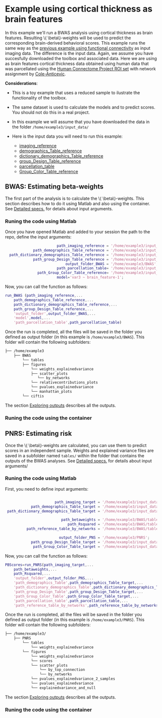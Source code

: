 <script type="text/javascript"
        src="https://cdnjs.cloudflare.com/ajax/libs/mathjax/2.7.0/MathJax.js?config=TeX-AMS_CHTML"></script>
# Example using cortical thickness as brain features
In this example we'll run a BWAS analysis using cortical thickness as brain features. Resulting \\( \beta\\)-weights will be used to predict the corresponding brain-derived behavioral scores. This example runs the same way as the [previous example using functional connectivity](./basic_example.md) as input imaging data. The difference is the input data. Again, we assume you have succesfully downloaded the toolbox and associated data. Here we are using as brain features cortical thickness data obtained using human data that was parcellated using the [Human Connectome Project ROI set](https://www.nature.com/articles/nature18933) with network assignment by [Cole-Anticevic](https://github.com/ColeLab/ColeAnticevicNetPartition/blob/master/README.md).

**Considerations**:

- This is a toy example that uses a reduced sample to ilustrate the functionality of the toolbox.
- The same dataset is used to calculate the models and to predict scores. You should not do this in a real project.
- In this example we will assume that you have downloaded the data in the folder `/home/example3/input_data/`
- Here is the input data you will need to run this example:

    - [imaging_reference](./example3/cortical_thickness.mat)
    - [demographics_Table_reference](./example3/demographics_Table.csv)
    - [dictionary_demographics_Table_reference](./example3/Dictionary_for_demographics_Table.csv)
    - [group_Design_Table_reference](./example3/Group_Design_Table.csv)
    - [parcellation_table](./example3/HCP_ColeAnticevic.csv)
    - [Group_Color_Table_reference](./example3/Group_Color_Table.csv)

## BWAS: Estimating beta-weights
The first part of the analysis is to calculate the \\( \beta\\)-weights. This section describes how to do it using Matlab and also using the container. See [Detailed specs.](./detailed_description.md) for details about input arguments.

### Runing the code using Matlab
Once you have opened Matlab and added to your session the path to the repo, define the input arguments:

```Matlab
                        path_imaging_reference = '/home/example3/input_data/cortical_thickness.mat';
             path_demographics_Table_reference = '/home/example3/input_data/demographics_Table.csv';
  path_dictionary_demographics_Table_reference = '/home/example3/input_data/Dictionary_for_demographics_Table.csv';
             path_group_Design_Table_reference = '/home/example3/input_data/Group_Design_Table.csv';
                            output_folder_BWAS = '/home/example3/BWAS';
                        path_parcellation_table= '/home/example3/input_data/HCP_ColeAnticevic.csv';
               path_Group_Color_Table_reference= '/home/example3/input_data/Group_Color_Table.csv';
                        model='var3 ~ brain_feature-1';
```

Now, you can call the function as follows:

```Matlab
run_BWAS (path_imaging_reference,...
    path_demographics_Table_reference,...
    path_dictionary_demographics_Table_reference,...
    path_group_Design_Table_reference,...
    'output_folder',output_folder_BWAS,...
    'model',model,...
    'path_parcellation_table',path_parcellation_table) 
```

Once the run is completed, all the files will be saved in the folder you defined as output folder (in this example is `/home/example3/BWAS`). This folder will contain the following subfolders:

```markdown
├── /home/example3  
    ├── BWAS
        └── tables
        ├── figures
            └── weights_explainedvariance
            ├── scatter_plots
               └── by_networks
            └── relativecontributions_plots
            └── pvalues_explainedvariance
            └── manhattan_plots
        └── ciftis
```
The section [Exploring outputs](./exploring_outputs.md) describes all the outputs.



### Runing the code using the container


## PNRS: Estimating risk

Once the \\( \beta\\)-weights are calculated, you can use them to predict scores in an independent sample. Weights and explained variance files are saved in a subfolder named `tables/` within the folder that contains the outputs of the BWAS analyses. See [Detailed specs.](./detailed_description.md) for details about input arguments/
### Runing the code using Matlab
First, you need to define input arguments:

```Matlab

                       path_imaging_target = '/home/example3/input_data/fconn.mat';
            path_demographics_Table_target = '/home/example3/input_data/demographcis_Table.csv';
 path_dictionary_demographics_Table_target = '/home/example3/input_data/Dictionary_for_demographics_Table.csv';

                          path_betaweights = '/home/example3/BWAS/tables/brain_feature.csv';
                             path_Rsquared = '/home/example3/BWAS/tables/Rsquared.csv';
          path_reference_table_by_networks = '/home/example3/BWAS/tables/correlations_by_networks.csv';

                         output_folder_PNS = '/home/example3/PNRS';
            path_group_Design_Table_target = '/home/example3/input_data/Group_Design_Table.csv';
             path_Group_Color_Table_target = '/home/example3/input_data/Group_Color_Table.csv';

```
Now, you can call the function as follows:

```Matlab
PBScores=run_PNRS(path_imaging_target,...
    path_betaweights,...
    path_Rsquared,...
    'output_folder',output_folder_PNS,...
    'path_demographics_Table',path_demographics_Table_target,...
    'path_dictionary_demographics_Table',path_dictionary_demographics_Table_target,...
    'path_group_Design_Table',path_group_Design_Table_target,...
    'path_Group_Color_Table',path_Group_Color_Table_target,...
    'path_parcellation_table',path_parcellation_table,...
    'path_reference_table_by_networks',path_reference_table_by_networks);
```

Once the run is completed, all the files will be saved in the folder you defined as output folder (in this example is `/home/example3/PNRS`). This folder will contain the following subfolders:

```markdown
├── /home/example3/
    ├── PNRS
        └── tables
            └── weights_explainedvariance
        └── figures
            └── weights_explainedvariance
            └── scores
            └── scatter_plots
                └── by_top_connection
                └── by_networks
            └── pvalues_explainedvariance_2_samples
            └── pvalues_explainedvariance
            └── explainedvariance_and_null
```
The section [Exploring outputs](./exploring_outputs.md) describes all the outputs.


### Runing the code using the container


